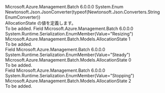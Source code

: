 <Type Name="AllocationState" FullName="Microsoft.Azure.Management.Batch.Models.AllocationState">
  <TypeSignature Language="C#" Value="public enum AllocationState" />
  <TypeSignature Language="ILAsm" Value=".class public auto ansi sealed AllocationState extends System.Enum" />
  <TypeSignature Language="DocId" Value="T:Microsoft.Azure.Management.Batch.Models.AllocationState" />
  <TypeSignature Language="VB.NET" Value="Public Enum AllocationState" />
  <TypeSignature Language="F#" Value="type AllocationState = " />
  <AssemblyInfo>
    <AssemblyName>Microsoft.Azure.Management.Batch</AssemblyName>
    <AssemblyVersion>6.0.0.0</AssemblyVersion>
  </AssemblyInfo>
  <Base>
    <BaseTypeName>System.Enum</BaseTypeName>
  </Base>
  <Attributes>
    <Attribute>
      <AttributeName>Newtonsoft.Json.JsonConverter(typeof(Newtonsoft.Json.Converters.StringEnumConverter))</AttributeName>
    </Attribute>
  </Attributes>
  <Docs>
    <summary>
            AllocationState の値を定義します。
            </summary>
    <remarks>To be added.</remarks>
  </Docs>
  <Members>
    <Member MemberName="Resizing">
      <MemberSignature Language="C#" Value="Resizing" />
      <MemberSignature Language="ILAsm" Value=".field public static literal valuetype Microsoft.Azure.Management.Batch.Models.AllocationState Resizing = int32(1)" />
      <MemberSignature Language="DocId" Value="F:Microsoft.Azure.Management.Batch.Models.AllocationState.Resizing" />
      <MemberSignature Language="VB.NET" Value="Resizing" />
      <MemberSignature Language="F#" Value="Resizing = 1" Usage="Microsoft.Azure.Management.Batch.Models.AllocationState.Resizing" />
      <MemberType>Field</MemberType>
      <AssemblyInfo>
        <AssemblyName>Microsoft.Azure.Management.Batch</AssemblyName>
        <AssemblyVersion>6.0.0.0</AssemblyVersion>
      </AssemblyInfo>
      <Attributes>
        <Attribute>
          <AttributeName>System.Runtime.Serialization.EnumMember(Value="Resizing")</AttributeName>
        </Attribute>
      </Attributes>
      <ReturnValue>
        <ReturnType>Microsoft.Azure.Management.Batch.Models.AllocationState</ReturnType>
      </ReturnValue>
      <MemberValue>1</MemberValue>
      <Docs>
        <summary>To be added.</summary>
      </Docs>
    </Member>
    <Member MemberName="Steady">
      <MemberSignature Language="C#" Value="Steady" />
      <MemberSignature Language="ILAsm" Value=".field public static literal valuetype Microsoft.Azure.Management.Batch.Models.AllocationState Steady = int32(0)" />
      <MemberSignature Language="DocId" Value="F:Microsoft.Azure.Management.Batch.Models.AllocationState.Steady" />
      <MemberSignature Language="VB.NET" Value="Steady" />
      <MemberSignature Language="F#" Value="Steady = 0" Usage="Microsoft.Azure.Management.Batch.Models.AllocationState.Steady" />
      <MemberType>Field</MemberType>
      <AssemblyInfo>
        <AssemblyName>Microsoft.Azure.Management.Batch</AssemblyName>
        <AssemblyVersion>6.0.0.0</AssemblyVersion>
      </AssemblyInfo>
      <Attributes>
        <Attribute>
          <AttributeName>System.Runtime.Serialization.EnumMember(Value="Steady")</AttributeName>
        </Attribute>
      </Attributes>
      <ReturnValue>
        <ReturnType>Microsoft.Azure.Management.Batch.Models.AllocationState</ReturnType>
      </ReturnValue>
      <MemberValue>0</MemberValue>
      <Docs>
        <summary>To be added.</summary>
      </Docs>
    </Member>
    <Member MemberName="Stopping">
      <MemberSignature Language="C#" Value="Stopping" />
      <MemberSignature Language="ILAsm" Value=".field public static literal valuetype Microsoft.Azure.Management.Batch.Models.AllocationState Stopping = int32(2)" />
      <MemberSignature Language="DocId" Value="F:Microsoft.Azure.Management.Batch.Models.AllocationState.Stopping" />
      <MemberSignature Language="VB.NET" Value="Stopping" />
      <MemberSignature Language="F#" Value="Stopping = 2" Usage="Microsoft.Azure.Management.Batch.Models.AllocationState.Stopping" />
      <MemberType>Field</MemberType>
      <AssemblyInfo>
        <AssemblyName>Microsoft.Azure.Management.Batch</AssemblyName>
        <AssemblyVersion>6.0.0.0</AssemblyVersion>
      </AssemblyInfo>
      <Attributes>
        <Attribute>
          <AttributeName>System.Runtime.Serialization.EnumMember(Value="Stopping")</AttributeName>
        </Attribute>
      </Attributes>
      <ReturnValue>
        <ReturnType>Microsoft.Azure.Management.Batch.Models.AllocationState</ReturnType>
      </ReturnValue>
      <MemberValue>2</MemberValue>
      <Docs>
        <summary>To be added.</summary>
      </Docs>
    </Member>
  </Members>
</Type>